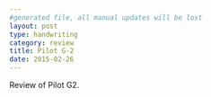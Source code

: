 ```yaml
---
#generated file, all manual updates will be lost
layout: post
type: handwriting
category: review
title: Pilot G-2
date: 2015-02-26
---
```


Review of Pilot G2.
